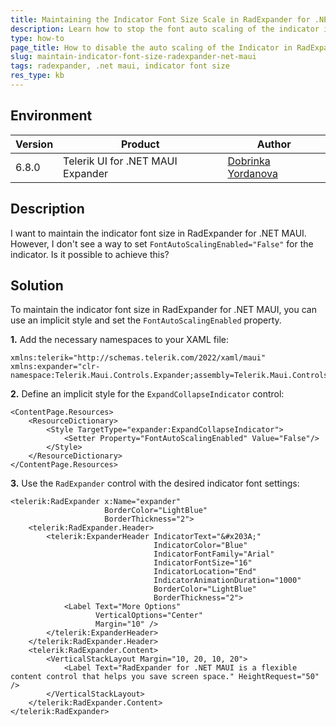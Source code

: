 ```yaml
---
title: Maintaining the Indicator Font Size Scale in RadExpander for .NET MAUI
description: Learn how to stop the font auto scaling of the indicator in RadExpander for .NET MAUI.
type: how-to
page_title: How to disable the auto scaling of the Indicator in RadExpander for .NET MAUI
slug: maintain-indicator-font-size-radexpander-net-maui
tags: radexpander, .net maui, indicator font size
res_type: kb
---
```


## Environment

| Version | Product | Author |
| --- | --- | ---- |
| 6.8.0 | Telerik UI for .NET MAUI Expander | [Dobrinka Yordanova](https://www.telerik.com/blogs/author/dobrinka-yordanova)|

## Description

I want to maintain the indicator font size in RadExpander for .NET MAUI. However, I don't see a way to set `FontAutoScalingEnabled="False"` for the indicator. Is it possible to achieve this?

## Solution

To maintain the indicator font size in RadExpander for .NET MAUI, you can use an implicit style and set the `FontAutoScalingEnabled` property. 

**1.** Add the necessary namespaces to your XAML file:

```XAML
xmlns:telerik="http://schemas.telerik.com/2022/xaml/maui"
xmlns:expander="clr-namespace:Telerik.Maui.Controls.Expander;assembly=Telerik.Maui.Controls"
```

**2.** Define an implicit style for the `ExpandCollapseIndicator` control:

```XAML
<ContentPage.Resources>
    <ResourceDictionary>
        <Style TargetType="expander:ExpandCollapseIndicator">
            <Setter Property="FontAutoScalingEnabled" Value="False"/>
        </Style>
    </ResourceDictionary>
</ContentPage.Resources>
```

**3.** Use the `RadExpander` control with the desired indicator font settings:

```XAML
<telerik:RadExpander x:Name="expander"
                     BorderColor="LightBlue"
                     BorderThickness="2">
    <telerik:RadExpander.Header>
        <telerik:ExpanderHeader IndicatorText="&#x203A;"
                                IndicatorColor="Blue"
                                IndicatorFontFamily="Arial"
                                IndicatorFontSize="16"
                                IndicatorLocation="End"
                                IndicatorAnimationDuration="1000"
                                BorderColor="LightBlue"
                                BorderThickness="2">
            <Label Text="More Options"
                   VerticalOptions="Center"
                   Margin="10" />
        </telerik:ExpanderHeader>
    </telerik:RadExpander.Header>
    <telerik:RadExpander.Content>
        <VerticalStackLayout Margin="10, 20, 10, 20">
            <Label Text="RadExpander for .NET MAUI is a flexible content control that helps you save screen space." HeightRequest="50" />
        </VerticalStackLayout>
    </telerik:RadExpander.Content>
</telerik:RadExpander>
```
